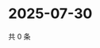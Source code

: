# 2025-07-30

共 0 条

<!-- BEGIN ZHIHUVIDEO -->
<!-- 最后更新时间 Wed Jul 30 2025 12:35:41 GMT+0800 (China Standard Time) -->

<!-- END ZHIHUVIDEO -->
